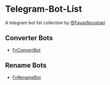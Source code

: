 # Telegram-Bot-List

A telegram bot list collection by [@FayasNoushad](https://github.com/FayasNoushad)

## Converter Bots

- [FnConvertBot](https://telegram.me/FnConvertBot)

## Rename Bots

- [FnRenameBot](https://telegram.me/FnRenameBot)
